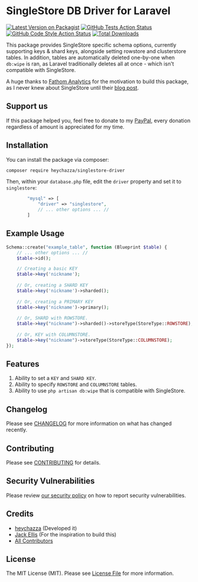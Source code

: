# SingleStore DB Driver for Laravel

[![Latest Version on Packagist](https://img.shields.io/packagist/v/heychazza/singlestore-driver.svg?style=flat-square)](https://packagist.org/packages/heychazza/singlestore-driver)
[![GitHub Tests Action Status](https://img.shields.io/github/workflow/status/heychazza/singlestore-driver/run-tests?label=tests)](https://github.com/heychazza/singlestore-driver/actions?query=workflow%3Arun-tests+branch%3Amain)
[![GitHub Code Style Action Status](https://img.shields.io/github/workflow/status/heychazza/singlestore-driver/Check%20&%20fix%20styling?label=code%20style)](https://github.com/heychazza/singlestore-driver/actions?query=workflow%3A"Check+%26+fix+styling"+branch%3Amain)
[![Total Downloads](https://img.shields.io/packagist/dt/heychazza/singlestore-driver.svg?style=flat-square)](https://packagist.org/packages/heychazza/singlestore-driver)

This package provides SingleStore specific schema options, currently supporting keys & shard keys, alongside setting rowstore and clusterstore tables. In addition, tables are automatically deleted one-by-one when `db:wipe` is ran, as Laravel traditionally deletes all at once - which isn't compatible with SingleStore.

A huge thanks to [Fathom Analytics](https://usefathom.com/ref/PUX1KG) for the motivation to build this package, as I never knew about SingleStore until their [blog post](https://usefathom.com/blog/worlds-fastest-analytics). 

## Support us
If this package helped you, feel free to donate to my [PayPal](https://paypal.me/heychazza), every donation regardless of amount is appreciated for my time.

## Installation

You can install the package via composer:

```bash
composer require heychazza/singlestore-driver
```

Then, within your `database.php` file, edit the `driver` property and set it to `singlestore`:

```php
        "mysql" => [
            "driver" => "singlestore",
            // ... other options ... //
        ]
```

## Example Usage
```php
Schema::create("example_table", function (Blueprint $table) {
    // ... other options ... //
    $table->id();

    // Creating a basic KEY
    $table->key('nickname');
    
    // Or, creating a SHARD KEY
    $table->key('nickname')->sharded();
    
    // Or, creating a PRIMARY KEY
    $table->key('nickname')->primary();
    
    // Or, SHARD with ROWSTORE.
    $table->key("nickname")->sharded()->storeType(StoreType::ROWSTORE);
    
    // Or, KEY with COLUMNSTORE.
    $table->key("nickname")->storeType(StoreType::COLUMNSTORE);
});
```

## Features

1. Ability to set a `KEY` and `SHARD KEY`.
2. Ability to specify `ROWSTORE` and `COLUMNSTORE` tables.
3. Ability to use `php artisan db:wipe` that is compatible with SingleStore.

## Changelog

Please see [CHANGELOG](CHANGELOG.md) for more information on what has changed recently.

## Contributing

Please see [CONTRIBUTING](.github/CONTRIBUTING.md) for details.

## Security Vulnerabilities

Please review [our security policy](../../security/policy) on how to report security vulnerabilities.

## Credits

- [heychazza](https://github.com/heychazza) (Developed it)
- [Jack Ellis](https://twitter.com]) (For the inspiration to build this)
- [All Contributors](../../contributors)

## License

The MIT License (MIT). Please see [License File](LICENSE.md) for more information.
